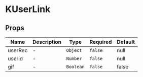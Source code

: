 # KUserLink

## Props

<!-- @vuese:KUserLink:props:start -->
|Name|Description|Type|Required|Default|
|---|---|---|---|---|
|userRec|-|`Object`|`false`|null|
|userid|-|`Number`|`false`|null|
|gif|-|`Boolean`|`false`|false|

<!-- @vuese:KUserLink:props:end -->


